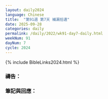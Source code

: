 ```yaml
---
layout: daily2024
language: Chinese
title:  "第91週 第7天 補漏拾遺"
date: 2025-09-28
categories: daily
permalink: /daily/2022/wk91-day7-daily.html
weekNum: 91
dayNum: 7
cycle: 2024
---
```


{% include BibleLinks2024.html %}

### 禱告：

### 筆記與回應：
